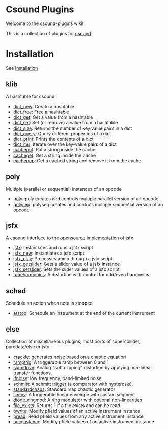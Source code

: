 # Csound Plugins

Welcome to the csound-plugins wiki! 

This is a collection of plugins for [csound](https://csound.com/)

# Installation

See [Installation](Installation.md)


## klib

A hashtable for csound

* [dict_new](opcodes/dict_new.md): Create a hashtable 
* [dict_free](opcodes/dict_free.md): Free a hashtable 
* [dict_get](opcodes/dict_get.md): Get a value from a hashtable 
* [dict_set](opcodes/dict_set.md): Set (or remove) a value from a hashtable 
* [dict_size](opcodes/dict_size.md): Returns the number of key:value pairs in a dict 
* [dict_query](opcodes/dict_query.md): Query different properties of a dict 
* [dict_print](opcodes/dict_print.md): Prints the contents of a dict 
* [dict_iter](opcodes/dict_iter.md): Iterate over the key-value pairs of a dict 
* [cacheput](opcodes/cacheput.md): Put a string inside the cache 
* [cacheget](opcodes/cacheget.md): Get a string inside the cache 
* [cachepop](opcodes/cachepop.md): Get a cached string and remove it from the cache 


## poly

Multiple (parallel or sequential) instances of an opcode

* [poly](opcodes/poly.md): poly creates and controls multiple parallel version of an opcode 
* [polyseq](opcodes/polyseq.md): polyseq creates and controls multiple sequential version of an opcode 


## jsfx

A csound interface to the opensource implementation of jsfx

* [jsfx](opcodes/jsfx.md): Instantiates and runs a jsfx script 
* [jsfx_new](opcodes/jsfx_new.md): Instantiates a jsfx script 
* [jsfx_play](opcodes/jsfx_play.md): Processes audio through a jsfx script 
* [jsfx_getslider](opcodes/jsfx_getslider.md): Gets a slider value of a jsfx instance 
* [jsfx_setslider](opcodes/jsfx_setslider.md): Sets the slider values of a jsfx script 
* [tubeharmonics](opcodes/tubeharmonics.md): A distortion with control for odd/even harmonics 


## sched

Schedule an action when note is stopped

* [atstop](opcodes/atstop.md): Schedule an instrument at the end of the current instrument 


## else

Collection of miscellaneous plugins, most ports of supercollider, puredata/else or jsfx

* [crackle](opcodes/crackle.md): generates noise based on a chaotic equation 
* [ramptrig](opcodes/ramptrig.md): A triggerable ramp between 0 and 1 
* [sigmdrive](opcodes/sigmdrive.md): Analog "soft clipping" distortion by applying non-linear transfer functions. 
* [lfnoise](opcodes/lfnoise.md): low frequency, band-limited noise 
* [schmitt](opcodes/schmitt.md): A schmitt trigger (a comparator with hysteresis). 
* [standardchaos](opcodes/standardchaos.md): Standard map chaotic generator 
* [linenv](opcodes/linenv.md): A triggerable linear envelope with sustain segment 
* [diode_ringmod](opcodes/diode_ringmod.md): A ring modulator with optional non-linearities 
* [file_exists](opcodes/file_exists.md): Returns 1 if a file exists and can be read 
* [pwrite](opcodes/pwrite.md): Modify pfield values of an active instrument instance 
* [pread](opcodes/pread.md): Read pfield values from any active instrument instance 
* [uniqinstance](opcodes/uniqinstance.md): Modify pfield values of an active instrument instance 



